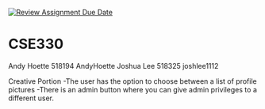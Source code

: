 [![Review Assignment Due Date](https://classroom.github.com/assets/deadline-readme-button-22041afd0340ce965d47ae6ef1cefeee28c7c493a6346c4f15d667ab976d596c.svg)](https://classroom.github.com/a/mOpXiEYq)
# CSE330
Andy Hoette 518194 AndyHoette
Joshua Lee 518325 joshlee1112

Creative Portion
-The user has the option to choose between a list of profile pictures
-There is an admin button where you can give admin privileges to a different user. 
